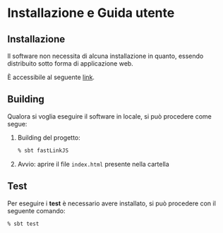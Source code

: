 # Installazione e Guida utente

## Installazione

Il software non necessita di alcuna installazione in quanto, essendo distribuito sotto forma di applicazione web.

È accessibile al seguente [link](https://zucchero-sintattico.github.io/pps-22-scatan/).

## Building

Qualora si voglia eseguire il software in locale, si può procedere come segue:

1) Building del progetto:

    ```bash
    % sbt fastLinkJS
    ```
2) Avvio: aprire il file `index.html` presente nella cartella

## Test

Per eseguire i **test** è necessario avere installato, si può procedere con il seguente comando:

```bash
% sbt test
```
